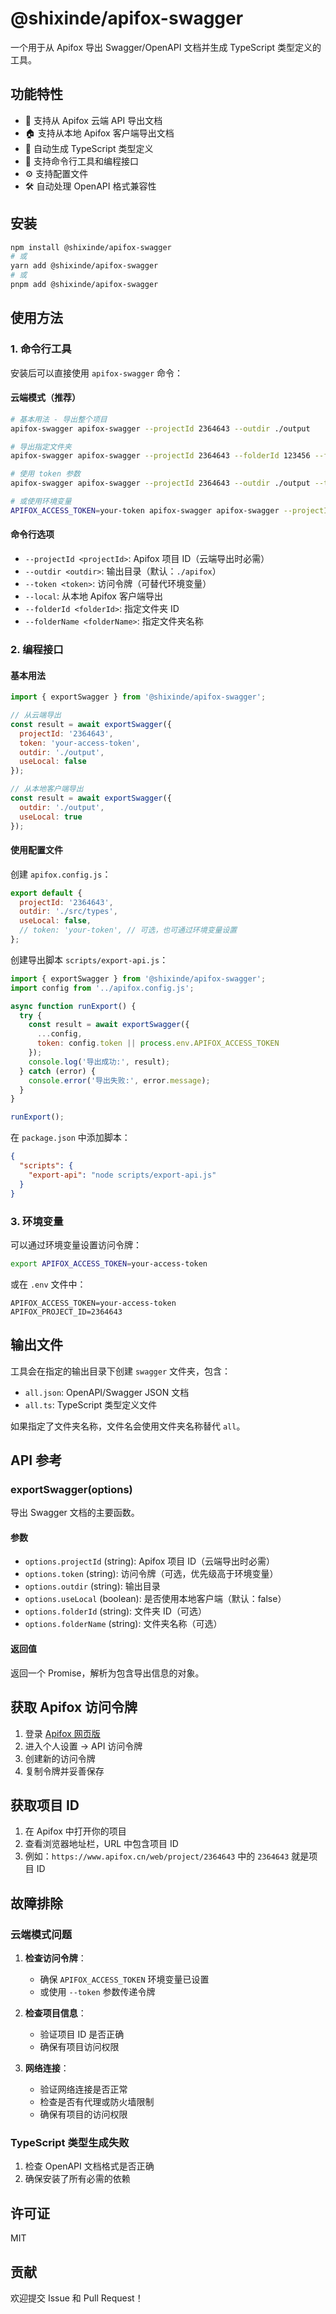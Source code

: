 # @shixinde/apifox-swagger

一个用于从 Apifox 导出 Swagger/OpenAPI 文档并生成 TypeScript 类型定义的工具。

## 功能特性

- 🚀 支持从 Apifox 云端 API 导出文档
- 🏠 支持从本地 Apifox 客户端导出文档
- 📝 自动生成 TypeScript 类型定义
- 🔧 支持命令行工具和编程接口
- ⚙️ 支持配置文件
- 🛠️ 自动处理 OpenAPI 格式兼容性

## 安装

```bash
npm install @shixinde/apifox-swagger
# 或
yarn add @shixinde/apifox-swagger
# 或
pnpm add @shixinde/apifox-swagger
```

## 使用方法

### 1. 命令行工具

安装后可以直接使用 `apifox-swagger` 命令：

#### 云端模式（推荐）

```bash
# 基本用法 - 导出整个项目
apifox-swagger apifox-swagger --projectId 2364643 --outdir ./output

# 导出指定文件夹
apifox-swagger apifox-swagger --projectId 2364643 --folderId 123456 --folderName "用户模块" --outdir ./output

# 使用 token 参数
apifox-swagger apifox-swagger --projectId 2364643 --outdir ./output --token your-access-token

# 或使用环境变量
APIFOX_ACCESS_TOKEN=your-token apifox-swagger apifox-swagger --projectId 2364643 --outdir ./output
```

<!-- #### 本地模式（）

```bash
# 从本地 Apifox 客户端导出（需要 Apifox 客户端运行）
apifox-swagger apifox-swagger --local --outdir ./output

# 诊断本地客户端状态
./diagnose-local.sh
``` -->

#### 命令行选项

- `--projectId <projectId>`: Apifox 项目 ID（云端导出时必需）
- `--outdir <outdir>`: 输出目录（默认：`./apifox`）
- `--token <token>`: 访问令牌（可替代环境变量）
- `--local`: 从本地 Apifox 客户端导出
- `--folderId <folderId>`: 指定文件夹 ID
- `--folderName <folderName>`: 指定文件夹名称

### 2. 编程接口

#### 基本用法

```javascript
import { exportSwagger } from '@shixinde/apifox-swagger';

// 从云端导出
const result = await exportSwagger({
  projectId: '2364643',
  token: 'your-access-token',
  outdir: './output',
  useLocal: false
});

// 从本地客户端导出
const result = await exportSwagger({
  outdir: './output',
  useLocal: true
});
```

#### 使用配置文件

创建 `apifox.config.js`：

```javascript
export default {
  projectId: '2364643',
  outdir: './src/types',
  useLocal: false,
  // token: 'your-token', // 可选，也可通过环境变量设置
};
```

创建导出脚本 `scripts/export-api.js`：

```javascript
import { exportSwagger } from '@shixinde/apifox-swagger';
import config from '../apifox.config.js';

async function runExport() {
  try {
    const result = await exportSwagger({
      ...config,
      token: config.token || process.env.APIFOX_ACCESS_TOKEN
    });
    console.log('导出成功:', result);
  } catch (error) {
    console.error('导出失败:', error.message);
  }
}

runExport();
```

在 `package.json` 中添加脚本：

```json
{
  "scripts": {
    "export-api": "node scripts/export-api.js"
  }
}
```

### 3. 环境变量

可以通过环境变量设置访问令牌：

```bash
export APIFOX_ACCESS_TOKEN=your-access-token
```

或在 `.env` 文件中：

```
APIFOX_ACCESS_TOKEN=your-access-token
APIFOX_PROJECT_ID=2364643
```

## 输出文件

工具会在指定的输出目录下创建 `swagger` 文件夹，包含：

- `all.json`: OpenAPI/Swagger JSON 文档
- `all.ts`: TypeScript 类型定义文件

如果指定了文件夹名称，文件名会使用文件夹名称替代 `all`。

## API 参考

### exportSwagger(options)

导出 Swagger 文档的主要函数。

#### 参数

- `options.projectId` (string): Apifox 项目 ID（云端导出时必需）
- `options.token` (string): 访问令牌（可选，优先级高于环境变量）
- `options.outdir` (string): 输出目录
- `options.useLocal` (boolean): 是否使用本地客户端（默认：false）
- `options.folderId` (string): 文件夹 ID（可选）
- `options.folderName` (string): 文件夹名称（可选）

#### 返回值

返回一个 Promise，解析为包含导出信息的对象。

## 获取 Apifox 访问令牌

1. 登录 [Apifox 网页版](https://www.apifox.cn/)
2. 进入个人设置 → API 访问令牌
3. 创建新的访问令牌
4. 复制令牌并妥善保存

## 获取项目 ID

1. 在 Apifox 中打开你的项目
2. 查看浏览器地址栏，URL 中包含项目 ID
3. 例如：`https://www.apifox.cn/web/project/2364643` 中的 `2364643` 就是项目 ID

## 故障排除

<!-- ### 本地模式问题

如果本地模式导出失败，请按以下步骤排查：

1. **运行诊断脚本**：
   ```bash
   ./diagnose-local.sh
   ```

2. **确保 Apifox 客户端正确配置**：
   - Apifox 客户端正在运行
   - 已打开至少一个项目
   - 项目中有 API 接口定义
   - 本地 API 服务已启用（端口 4523-4527）

3. **查看详细文档**：
   ```bash
   cat LOCAL_USAGE.md
   ```

4. **常见解决方案**：
   - 重启 Apifox 应用程序
   - 确保项目中至少有一个 API 接口
   - 检查防火墙是否阻止本地连接 -->

### 云端模式问题

1. **检查访问令牌**：
   - 确保 `APIFOX_ACCESS_TOKEN` 环境变量已设置
   - 或使用 `--token` 参数传递令牌

2. **检查项目信息**：
   - 验证项目 ID 是否正确
   - 确保有项目访问权限

3. **网络连接**：
    - 验证网络连接是否正常
    - 检查是否有代理或防火墙限制
    - 确保有项目的访问权限

### TypeScript 类型生成失败

1. 检查 OpenAPI 文档格式是否正确
2. 确保安装了所有必需的依赖

## 许可证

MIT

## 贡献

欢迎提交 Issue 和 Pull Request！